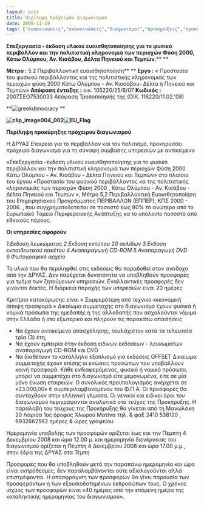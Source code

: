 ```yaml
---
layout: post
title: Περίληψη Πρόχειρου Διαγωνισμού
date: 2008-11-19
tags: ["ανακοινώσεις","ανακοινώσεις","διαγωνισμοί","προκηρύξεις","προκηρύξεις"]
---
```


**Επεξεργασία - έκδοση υλικού ευαισθητοποίησης για το φυσικό περιβάλλον και την πολιτιστική κληρονομιά των περιοχών Φύση 2000, Κάτω Ολύμπου, Αν. Κισάβου, Δέλτα Πηνειού και Τεμπών.**** **

**Μέτρο :** 5.2 Περιβαλλοντική ευαισθητοποίηση** **
**Εργο :** « Προστασία του φυσικού περιβάλλοντος και της πολιτιστικής κληρονομιάς των περιοχών φύση 2000 Κάτω Ολύμπου - Αν. Κισσάβου- Δέλτα ή Πηνειού και Τεμπών»
**Απόφαση ένταξης :** οικ. 105220/25/6/07
**Κωδικός :** 2007ΣΕΟ7530033
Απόφαση Τροποποίησής της (ΟΙΚ. 116220/11.02.'08)

**![greekdimocracy](greekdimocracy.jpg "greekdimocracy") **

**![clip_image004_002](clip_image004_002.jpg "clip_image004_002")![EU_Flag](EU_Flag.jpg "EU_Flag")**

**Περίληψη προκύρηξης πρόχειρου διαγωνισμού**

Η  ΔΡΥΑΣ  Εταιρεία για το περιβάλλον και τον πολιτισμό, προκηρύσσει πρόχειρο  διαγωνισμό για τη σύναψη σύμβασης υπηρεσιών με αντικείμενο

«Επεξεργασία -έκδοση  υλικού   ευαισθητοποίησης για το φυσικό περιβάλλον και την πολιτιστική κληρονομιά των περιοχών Φύση 2000  Κάτω Ολύμπου - Αν. Κισάβου - Δέλτα Πηνειού και Τεμπών» στο πλαίσιο του έργου «Προστασία του φυσικού περιβάλλοντος κα της πολιτιστικής κληρονομιάς των περιοχών Φύση 2000 , Κάτω Ολύμπου - Αν. Κισάβου -  Δέλτα Πηνειού και Τεμπών », Μέτρο 5,2 Περιβαλλοντική Ευαισθητοποίηση  του Επιχειρησιακού Προγράμματος ΠΕΡΙΒΑΛΛΟΝ (ΕΠΠΕΡ), ΚΠΣ 2000 - 2006. , που συγχρηματοδοτείται  σε ποσοστό έως 80% το ανώτερο από το Ευρωπαϊκό Ταμείο Περιφερειακής Ανάπτυξης κα το υπόλοιπο  ποσοστό από εθνικούς πόρους.

<!--more-->

**Οι υπηρεσίες αφορούν**

_1.Εκδοση  λευκώματος_
_2.Εκδοση  εντύπου 20 σελίδων_
_3.Εκδοση εκπαιδευτικού πακέτου_
_4.Αναπαραγωγή CD-ROM_
_5.Αναπαραγωγή DVD_
_6.Φωτογραφικό  αρχείο_

Το υλικό που θα περιληφθεί στις εκδόσεις θα παραδοθεί στον ανάδοχο από την ΔΡΥΑΣ.
Δεν παρέχεται δυνατότητα να υποβληθούν προσφορές για τμήμα των ζητούμενων υπηρεσιών. Εναλλακτικές προσφορές δεν γίνονται δεκτές.
Η διάρκεια παροχής των υπηρεσιών είναι 20 ημέρες

Κριτήριο κατακύρωσης είναι « Συμφερότερη  από τεχνικο-οικονομική  άποψη προσφορά  » Δικαίωμα συμμετοχής στο διαγωνισμό έχουν φυσικά ή νομικά πρόσωπα της ημεδαπής ή της αλλοδαπής που ασχολούνται νόμιμα στην Ελλάδα ή στο εξωτερικό και πληρούν  τις παρακάτω  απαιτήσεις

*   Να έχουν αντικείμενο  απασχόλησης, τουλάχιστον κατά τα τελευταία τρία (3) έτη,
*   Να έχουν εμπειρία στην έκδοση  ειδικών εκδόσεων - λευκωμάτων αναπαραγωγή CD-ROM  και  DVD
*   Να  διαθέτουν το κατάλληλο εξοπλισμό  για εκδόσεις OFFSET
Δικαίωμα συμμετοχής έχουν επίσης οι ενώσεις προσώπων που υποβάλλουν κοινή προσφορά. Κάθε ενδιαφερόμενος, φυσικό ή νομικό πρόσωπο, μπορεί να συμμετέχει στο διαγωνισμό είτε μεμονωμένα, είτε σε μία μόνο ένωση εταιρειών.
Ο συνολικός προϋπολογισμός ανέρχεται σε «23.000,00» € συμπεριλαμβανομένου του Φ.Π.Α.
Οι προσφορές θα συνταχθούν στην ελληνική γλώσσα.
Οι γενικοί και ειδικοί όροι του διαγωνισμού περιγράφονται αναλυτικά στο τεύχος της Προκήρυξης.
Η παραλαβή του τεύχους της Προκήρυξης θα γίνεται από τη Μανωλάκη 20 Λάρισα 1ος όροφος  Χλωρού Ματίνα τηλ. & φαξ  2410 538120  , 6932662562  ημέρες & ώρες γραφείου.

Ημερομηνία υποβολής των προσφορών ορίζεται έως και την Πέμπτη 4 Δεκεμβρίου 2008     και  ώρα 12.00 μ. και ημερομηνία  διενέργειας του διαγωνισμού ορίζεται η  Πέμπτη 4 Δεκεμβρίου 2008 και ώρα 17.00 μ.μ., στην έδρα της ΔΡΥΑΣ  στα Τέμπη

Προσφορές που θα υποβληθούν μετά την παραπάνω ημερομηνία και ώρα είναι εκπρόθεσμες, δεν παραλαμβάνονται ούτε αξιολογούνται αλλά επιστρέφονται.
Η αποσφράγιση των προσφορών θα γίνει παρουσία των προσφερόντων ή των εξουσιοδοτημένων εκπροσώπων τους.
Ο χρόνος ισχύος των προσφορών είναι «40 ημέρες από την επόμενη ημέρα της καταληκτικής ημερομηνίας του διαγωνισμού».